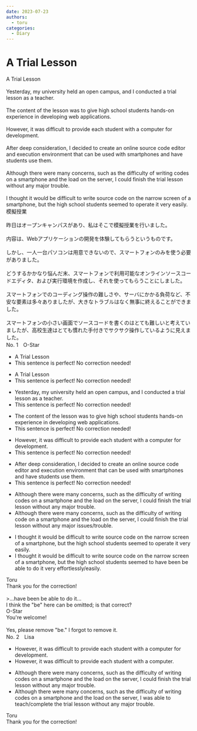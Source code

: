 ```yaml
---
date: 2023-07-23
authors:
  - toru
categories:
  - Diary
---
```


<h1 id="subject_show">A Trial Lesson</h1>
<div class="date" hidden>Jul 23, 2023 12:59</div>
<div id="post"><div id="body_show_ori">
A Trial Lesson<br/><br/>Yesterday, my university held an open campus, and I conducted a trial lesson as a teacher.<br/><br/>The content of the lesson was to give high school students hands-on experience in developing web applications.<br/><br/>However, it was difficult to provide each student with a computer for development.<br/><br/>After deep consideration, I decided to create an online source code editor and execution environment that can be used with smartphones and have students use them.<br/><br/>Although there were many concerns, such as the difficulty of writing codes on a smartphone and the load on the server, I could finish the trial lesson without any major trouble.<br/><br/>I thought it would be difficult to write source code on the narrow screen of a smartphone, but the high school students seemed to operate it very easily.
</div></div>

<!-- more -->

<div id="post_ja"><div id="body_show_mo">
模擬授業<br/><br/>昨日はオープンキャンパスがあり、私はそこで模擬授業を行いました。<br/><br/>内容は、Webアプリケーションの開発を体験してもらうというものです。<br/><br/>しかし、一人一台パソコンは用意できないので、スマートフォンのみを使う必要がありました。<br/><br/>どうするかかなり悩んだ末、スマートフォンで利用可能なオンラインソースコードエディタ、および実行環境を作成し、それを使ってもらうことにしました。<br/><br/>スマートフォンでのコーディング操作の難しさや、サーバにかかる負荷など、不安な要素は多々ありましたが、大きなトラブルはなく無事に終えることができました。<br/><br/>スマートフォンの小さい画面でソースコードを書くのはとても難しいと考えていましたが、高校生達はとても慣れた手付きでサクサク操作しているように見えました。
</div></div>
<div id="block"><div class="first_name"> No. 1　<span class="just_name">O-Star</span></div><div id="block2">
<ul class="correction_field">
<li class="incorrect">A Trial Lesson</li>
<li class="corrected perfect">This sentence is perfect! No correction needed!</li>
</ul>
<ul class="correction_field">
<li class="incorrect">A Trial Lesson</li>
<li class="corrected perfect">This sentence is perfect! No correction needed!</li>
</ul>
<ul class="correction_field">
<li class="incorrect">Yesterday, my university held an open campus, and I conducted a trial lesson as a teacher.</li>
<li class="corrected perfect">This sentence is perfect! No correction needed!</li>
</ul>
<ul class="correction_field">
<li class="incorrect">The content of the lesson was to give high school students hands-on experience in developing web applications.</li>
<li class="corrected perfect">This sentence is perfect! No correction needed!</li>
</ul>
<ul class="correction_field">
<li class="incorrect">However, it was difficult to provide each student with a computer for development.</li>
<li class="corrected perfect">This sentence is perfect! No correction needed!</li>
</ul>
<ul class="correction_field">
<li class="incorrect">After deep consideration, I decided to create an online source code editor and execution environment that can be used with smartphones and have students use them.</li>
<li class="corrected perfect">This sentence is perfect! No correction needed!</li>
</ul>
<ul class="correction_field">
<li class="incorrect">Although there were many concerns, such as the difficulty of writing codes on a smartphone and the load on the server, I could finish the trial lesson without any major trouble.</li>
<li class="corrected correct">
Although there were many concerns, such as the difficulty of writing <span class="f_bold">code </span>on a smartphone and the load on the server, I could finish the trial lesson without any major <span class="f_blue">issues/trouble</span>.
</li>
</ul>
<ul class="correction_field">
<li class="incorrect">I thought it would be difficult to write source code on the narrow screen of a smartphone, but the high school students seemed to operate it very easily.</li>
<li class="corrected correct">
I thought it would be difficult to write <span class="sline"><span class="f_red">source</span></span> code on the narrow screen of a smartphone, but the high school students seemed to <span class="f_bold">have been be able to do it</span> very <span class="f_blue">effortlessly/easily</span>.
</li>
</ul>
</div><div class="name"><span class="just_name">Toru</span><br>
Thank you for the correction!<br/><br/>&gt;...have been be able to do it...<br/>I think the "be" here can be omitted; is that correct?
</div>
<div class="name"><span class="just_name">O-Star</span><br>
You're welcome!<br/><br/>Yes, please remove "be." I forgot to remove it.
</div>
</div>
<div id="block"><div class="first_name"> No. 2　<span class="just_name">Lisa</span></div><div id="block2">
<ul class="correction_field">
<li class="incorrect">However, it was difficult to provide each student with a computer for development.</li>
<li class="corrected correct">
However, it was difficult to provide each student with a computer.
</li>
</ul>
<ul class="correction_field">
<li class="incorrect">Although there were many concerns, such as the difficulty of writing codes on a smartphone and the load on the server, I could finish the trial lesson without any major trouble.</li>
<li class="corrected correct">
Although there were many concerns, such as the difficulty of writing codes on a smartphone and the load on the server, I was able to teach/complete the trial lesson without any major trouble.
</li>
</ul>
</div><div class="name"><span class="just_name">Toru</span><br>
Thank you for the correction!
</div>
</div>
